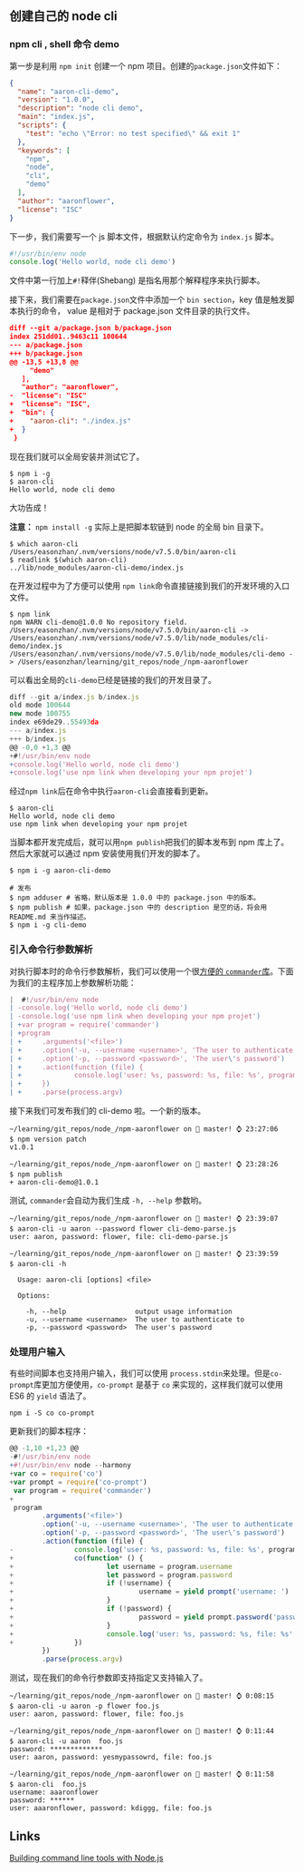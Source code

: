 ## 创建自己的 node cli

### npm cli , shell 命令 demo 

第一步是利用 `npm init` 创建一个 npm 项目。创建的`package.json`文件如下：

```json
{
  "name": "aaron-cli-demo",
  "version": "1.0.0",
  "description": "node cli demo",
  "main": "index.js",
  "scripts": {
    "test": "echo \"Error: no test specified\" && exit 1"
  },
  "keywords": [
    "npm",
    "node",
    "cli",
    "demo"
  ],
  "author": "aaronflower",
  "license": "ISC"
}
```

下一步，我们需要写一个 js 脚本文件，根据默认约定命令为 `index.js` 脚本。

```javascript
#!/usr/bin/env node
console.log('Hello world, node cli demo')
```

文件中第一行加上`#!`释伴(Shebang) 是指名用那个解释程序来执行脚本。

接下来，我们需要在`package.json`文件中添加一个 `bin section`，key 值是触发脚本执行的命令， value 是相对于 package.json 文件目录的执行文件。

```json
diff --git a/package.json b/package.json
index 251dd01..9463c11 100644
--- a/package.json
+++ b/package.json
@@ -13,5 +13,8 @@
     "demo"
   ],
   "author": "aaronflower",
-  "license": "ISC"
+  "license": "ISC",
+  "bin": {
+    "aaron-cli": "./index.js"
+  }
 }
```

现在我们就可以全局安装并测试它了。

```shell
$ npm i -g
$ aaron-cli
Hello world, node cli demo
```

大功告成！

**注意：** `npm install -g` 实际上是把脚本软链到 node 的全局 bin 目录下。

```shell
$ which aaron-cli
/Users/easonzhan/.nvm/versions/node/v7.5.0/bin/aaron-cli
$ readlink $(which aaron-cli)
../lib/node_modules/aaron-cli-demo/index.js
```

在开发过程中为了方便可以使用 `npm link`命令直接链接到我们的开发环境的入口文件。

```
$ npm link
npm WARN cli-demo@1.0.0 No repository field.
/Users/easonzhan/.nvm/versions/node/v7.5.0/bin/aaron-cli -> /Users/easonzhan/.nvm/versions/node/v7.5.0/lib/node_modules/cli-demo/index.js
/Users/easonzhan/.nvm/versions/node/v7.5.0/lib/node_modules/cli-demo -> /Users/easonzhan/learning/git_repos/node_/npm-aaronflower
```

可以看出全局的`cli-demo`已经是链接的我们的开发目录了。

```javascript
diff --git a/index.js b/index.js
old mode 100644
new mode 100755
index e69de29..55493da
--- a/index.js
+++ b/index.js
@@ -0,0 +1,3 @@
+#!/usr/bin/env node
+console.log('Hello world, node cli demo')
+console.log('use npm link when developing your npm projet')
```

经过`npm link`后在命令中执行`aaron-cli`会直接看到更新。

```shell
$ aaron-cli
Hello world, node cli demo
use npm link when developing your npm projet
```

当脚本都开发完成后，就可以用`npm publish`把我们的脚本发布到 npm 库上了。然后大家就可以通过 npm 安装使用我们开发的脚本了。

```shell
$ npm i -g aaron-cli-demo
```

```shell
# 发布
$ npm adduser # 省略，默认版本是 1.0.0 中的 package.json 中的版本。
$ npm publish # 如果，package.json 中的 description 是空的话，将会用 README.md 来当作描述。
$ npm i -g cli-demo
```



### 引入命令行参数解析

对执行脚本时的命令行参数解析，我们可以使用一个很[方便的 `commander`库](https://www.npmjs.com/package/commander)。下面为我们的主程序加上参数解析功能：

```javascript
|  #!/usr/bin/env node
| -console.log('Hello world, node cli demo')
| -console.log('use npm link when developing your npm projet')
| +var program = require('commander')
| +program
| +     .arguments('<file>')
| +     .option('-u, --username <username>', 'The user to authenticate to')
| +     .option('-p, --password <password>', 'The user\'s password')
| +     .action(function (file) {
| +             console.log('user: %s, password: %s, file: %s', program.username, program.password, file)
| +     })
| +     .parse(process.argv)
```

接下来我们可发布我们的 cli-demo 啦。一个新的版本。

```shell
~/learning/git_repos/node_/npm-aaronflower on  master! ⌚ 23:27:06
$ npm version patch
v1.0.1

~/learning/git_repos/node_/npm-aaronflower on  master! ⌚ 23:28:26
$ npm publish
+ aaron-cli-demo@1.0.1
```

测试, `commander`会自动为我们生成 `-h, --help`  参数哟。

```shell
~/learning/git_repos/node_/npm-aaronflower on  master! ⌚ 23:39:07
$ aaron-cli -u aaron --password flower cli-demo-parse.js
user: aaron, password: flower, file: cli-demo-parse.js

~/learning/git_repos/node_/npm-aaronflower on  master! ⌚ 23:39:59
$ aaron-cli -h

  Usage: aaron-cli [options] <file>

  Options:

    -h, --help                 output usage information
    -u, --username <username>  The user to authenticate to
    -p, --password <password>  The user's password
```

### 处理用户输入

有些时间脚本也支持用户输入，我们可以使用 `process.stdin`来处理。但是`co-prompt`库更加方便使用，`co-prompt` 是基于 `co` 来实现的，这样我们就可以使用 ES6 的 `yield` 语法了。

```
npm i -S co co-prompt
```

更新我们的脚本程序：

```javascript
@@ -1,10 +1,23 @@
-#!/usr/bin/env node
+#!/usr/bin/env node --harmony
+var co = require('co')
+var prompt = require('co-prompt')
 var program = require('commander')
+
 program
        .arguments('<file>')
        .option('-u, --username <username>', 'The user to authenticate to')
        .option('-p, --password <password>', 'The user\'s password')
        .action(function (file) {
-               console.log('user: %s, password: %s, file: %s', program.username, program.password, file)
+               co(function* () {
+                       let username = program.username
+                       let password = program.password
+                       if (!username) {
+                               username = yield prompt('username: ')
+                       }
+                       if (!password) {
+                               password = yield prompt.password('password: ')
+                       }
+                       console.log('user: %s, password: %s, file: %s', username, password, file)
+               })
        })
        .parse(process.argv)
```

测试，现在我们的命令行参数即支持指定又支持输入了。

```shell
~/learning/git_repos/node_/npm-aaronflower on  master! ⌚ 0:08:15
$ aaron-cli -u aaron -p flower foo.js
user: aaron, password: flower, file: foo.js

~/learning/git_repos/node_/npm-aaronflower on  master! ⌚ 0:11:44
$ aaron-cli -u aaron  foo.js
password: *************
user: aaron, password: yesmypassowrd, file: foo.js

~/learning/git_repos/node_/npm-aaronflower on  master! ⌚ 0:11:58
$ aaron-cli  foo.js
username: aaaronflower
password: ******
user: aaaronflower, password: kdiggg, file: foo.js
```

## Links
[Building command line tools with Node.js](https://developer.atlassian.com/blog/2015/11/scripting-with-node/)

